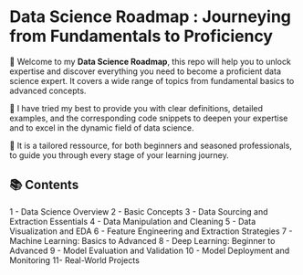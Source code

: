 #  Data Science Roadmap : Journeying from Fundamentals to Proficiency

🎉 Welcome to my **Data Science Roadmap**, this repo will help you to unlock expertise and discover everything you need to become a proficient data science expert.
It covers a wide range of topics from fundamental basics to advanced concepts.

🚀 I have tried my best to provide you with clear definitions, detailed examples, and the corresponding code snippets 
to deepen your expertise and to excel in the dynamic field of data science.

🎯 It is a tailored ressource, for both beginners and seasoned professionals, to guide you through every stage of your learning journey.

## 📚 Contents
1 - Data Science Overview
2 - Basic Concepts
3 - Data Sourcing and Extraction Essentials
4 - Data Manipulation and Cleaning
5 - Data Visualization and EDA 
6 - Feature Engineering and Extraction Strategies
7 - Machine Learning: Basics to Advanced
8 - Deep Learning: Beginner to Advanced
9 - Model Evaluation and Validation
10 - Model Deployment and Monitoring
11- Real-World Projects

